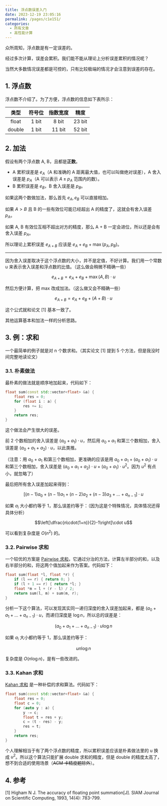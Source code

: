 ```yaml
---
title: 浮点数误差入门
date: 2023-12-19 23:05:16
permalink: /pages/c1e151/
categories:
  - 所有文章
  - 高性能计算
---
```


众所周知，浮点数是有一定误差的。

经过多次计算，误差会累积。我们能不能从理论上分析误差累积的情况呢？

当然大多数情况误差都是可控的，只有比较极端的情况才会注意到误差的存在。

## 1. 浮点数

浮点数不介绍了。为了方便，浮点数的信息如下表所示：

| 类型  | 符号位 | 指数宽度 |  精度  |
| :---: | :----: | :------: | :----: |
| float  | 1 bit  |  8 bit   | 23 bit |
| double  | 1 bit  |  11 bit  | 52 bit |

## 2. 加法

假设有两个浮点数 A, B，且都是**正数**。

- A 累积误差是 $e_A$（A 和准确的 A 距离最大值，也可以叫做绝对误差），A 舍入误差是 $p_A$（A 可以表示 $A \pm p_A$ 范围内的数）。
- B 累积误差是 $e_B$，B 舍入误差是 $p_B$。

如果这两个数做加法，那么首先 $e_A, e_B$ 可以直接相加。

如果 $A > B$ 且 B 的一些有效位可能已经超出 A 的精度了，这就会有舍入误差 $p_A$。

如果 A, B 有效位互相不超出对方的精度，那么 A + B 一定会进位，所以还是会有舍入误差 $p_A$。

所以理论上累积误差 $e_{A+B}$ 应该是 $e_A+e_B+\max(p_A, p_B)$。

***

因为舍入误差取决于这个浮点数的大小，并不是定值，不好计算。我们用一个常数 u 来表示舍入误差和浮点数的比值。（这么做会稍微不精确一些）

$$e_{A+B}=e_A+e_B+\max(A, B)\cdot u$$

然后方便计算，把 max 改成加法。（这么做又会不精确一些）

$$e_{A+B}=e_A+e_B+(A+B)\cdot u$$

这个公式就和论文 [1] 基本一致了。

其他运算基本和加法一样的分析思路。

## 3. 例：求和

一个最简单的例子就是对 n 个数求和。（其实论文 [1] 提到 5 个方法，但是我没时间完整地读论文）

### 3.1. 朴素做法

最朴素的做法就是顺序地加起来，代码如下：

```cpp
float sum(const std::vector<float> &a) {
    float res = 0;
    for (float i : a) {
        res += i;
    }
    return res;
}
```

这个做法会产生很大的误差。

前 2 个数相加的舍入误差是 $(a_0+a_1)\cdot u$，然后用 $a_0+a_1$ 和第三个数相加，舍入误差是 $(a_0+a_1+a_2)\cdot u$，以此类推。

（注意：用 $a_0+a_1$ 和第三个数相加，更准确的应该是用 $a_0+a_1+(a_0+a_1)\cdot u$ 和第三个数相加，舍入误差是 $(a_0+a_1+a_2)\cdot u + (a_0+a_1)\cdot u^2$。因为 $u^2$ 有点小，就忽略了）

最后把所有舍入误差加起来得到：

$$\left[(n-1)a_0+(n-1)a_1+(n-2)a_2+(n-3)a_3+\ldots+a_{n-1}\right]\cdot u$$

如果 $a_i$ 大小都约等于 1，那么误差约等于：（因为这是个特殊情况，具体情况还得具体分析）

$$\left[\dfrac{n\cdot(1+n)}{2}-1\right]\cdot u$$

可以看到复杂度是 $O(n^2)$ 的。

### 3.2. Pairwise 求和

一个较优的方案是 [Pairwise 求和](https://en.wikipedia.org/wiki/Pairwise_summation)，它通过分治的方法，计算左半部分的和，以及右半部分的和，将这两个值加起来作为答案。代码如下：

```cpp
float sum(float *l, float *r) {
    if (l == r) { return 0; }
    if (l + 1 == r) { return *l; }
    float *m = l + (r - l) / 2;
    return sum(l, m) + sum(m, r);
}
```

分析一下这个算法，可以发现其实同一递归深度的舍入误差加起来，都是 $(a_0+a_1+...+a_{n-1})\cdot u$，而递归深度是 $\log n$，所以总的误差是：

$$(a_0+a_1+...+a_{n-1})\cdot u\log n$$

如果 $a_i$ 大小都约等于 1，那么误差约等于：

$$un\log n$$

复杂度是 $O(n\log n)$，是有一些改进的。

### 3.3. Kahan 求和

[Kahan 求和](https://en.wikipedia.org/wiki/Kahan_summation_algorithm) 是一种补偿的求和算法。代码如下：

```cpp
float sum(const std::vector<float> &a) {
    float res = 0;
    float c = 0;
    for (auto y : a) {
        y -= c;
        float t = res + y;
        c = (t - res) - y;
        res = t;
    }
    return res;
}
```

个人理解相当于有了两个浮点数的精度，所以累积误差应该是朴素做法里的 u 换成 $u^2$。所以这个算法只能扩展 double 求和的精度，但是 double 的精度太高了，想不到合适的使用场景（~~ACM 卡精度题除外~~）。

## 4. 参考

[1] Higham N J. The accuracy of floating point summation[J]. SIAM Journal on Scientific Computing, 1993, 14(4): 783-799.
